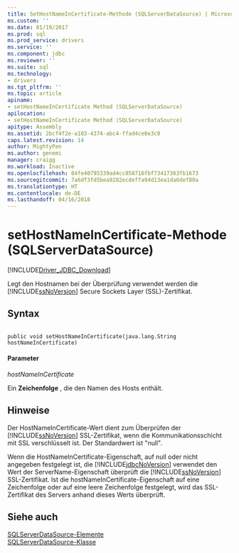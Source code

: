 ```yaml
---
title: SetHostNameInCertificate-Methode (SQLServerDataSource) | Microsoft Docs
ms.custom: ''
ms.date: 01/19/2017
ms.prod: sql
ms.prod_service: drivers
ms.service: ''
ms.component: jdbc
ms.reviewer: ''
ms.suite: sql
ms.technology:
- drivers
ms.tgt_pltfrm: ''
ms.topic: article
apiname:
- setHostNameInCertificate Method (SQLServerDataSource)
apilocation:
- setHostNameInCertificate Method (SQLServerDataSource)
apitype: Assembly
ms.assetid: 2bcf4f2e-a103-4374-abc4-ffad4ce8e3c0
caps.latest.revision: 14
author: MightyPen
ms.author: genemi
manager: craigg
ms.workload: Inactive
ms.openlocfilehash: 84fe40795339ad4cc858716fbf73417363fb1673
ms.sourcegitcommit: 7a6df3fd5bea9282ecdeffa94d13ea1da6def80a
ms.translationtype: HT
ms.contentlocale: de-DE
ms.lasthandoff: 04/16/2018
---
```

# <a name="sethostnameincertificate-method-sqlserverdatasource"></a>setHostNameInCertificate-Methode (SQLServerDataSource)
[!INCLUDE[Driver_JDBC_Download](../../../includes/driver_jdbc_download.md)]

  Legt den Hostnamen bei der Überprüfung verwendet werden die [!INCLUDE[ssNoVersion](../../../includes/ssnoversion_md.md)] Secure Sockets Layer (SSL)-Zertifikat.  
  
## <a name="syntax"></a>Syntax  
  
```  
  
public void setHostNameInCertificate(java.lang.String hostNameInCertificate)  
```  
  
#### <a name="parameters"></a>Parameter  
 *hostNameInCertificate*  
  
 Ein **Zeichenfolge** , die den Namen des Hosts enthält.  
  
## <a name="remarks"></a>Hinweise  
 Der HostNameInCertificate-Wert dient zum Überprüfen der [!INCLUDE[ssNoVersion](../../../includes/ssnoversion_md.md)] SSL-Zertifikat, wenn die Kommunikationsschicht mit SSL verschlüsselt ist. Der Standardwert ist "null".  
  
 Wenn die HostNameInCertificate-Eigenschaft, auf null oder nicht angegeben festgelegt ist, die [!INCLUDE[jdbcNoVersion](../../../includes/jdbcnoversion_md.md)] verwendet den Wert der ServerName-Eigenschaft überprüft die [!INCLUDE[ssNoVersion](../../../includes/ssnoversion_md.md)] SSL-Zertifikat. Ist die hostNameInCertificate-Eigenschaft auf eine Zeichenfolge oder auf eine leere Zeichenfolge festgelegt, wird das SSL-Zertifikat des Servers anhand dieses Werts überprüft.  
  
## <a name="see-also"></a>Siehe auch  
 [SQLServerDataSource-Elemente](../../../connect/jdbc/reference/sqlserverdatasource-members.md)   
 [SQLServerDataSource-Klasse](../../../connect/jdbc/reference/sqlserverdatasource-class.md)  
  
  
